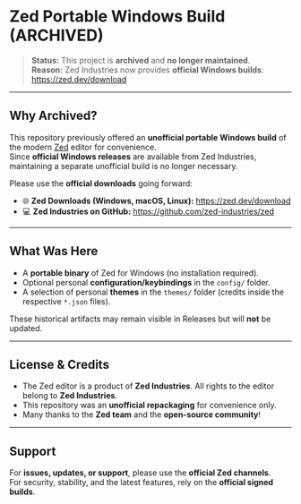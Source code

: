 # Zed Portable Windows Build (ARCHIVED)

> **Status:** This project is **archived** and **no longer maintained**.  
> **Reason:** Zed Industries now provides **official Windows builds**: https://zed.dev/download

---

## Why Archived?

This repository previously offered an **unofficial portable Windows build** of the modern [Zed](https://zed.dev) editor for convenience.  
Since **official Windows releases** are available from Zed Industries, maintaining a separate unofficial build is no longer necessary.

Please use the **official downloads** going forward:
- 🌐 **Zed Downloads (Windows, macOS, Linux):** https://zed.dev/download
- 💻 **Zed Industries on GitHub:** https://github.com/zed-industries/zed

---

## What Was Here

- A **portable binary** of Zed for Windows (no installation required).
- Optional personal **configuration/keybindings** in the `config/` folder.
- A selection of personal **themes** in the `themes/` folder (credits inside the respective `*.json` files).

These historical artifacts may remain visible in Releases but will **not** be updated.

---

## License & Credits

- The Zed editor is a product of **Zed Industries**. All rights to the editor belong to **Zed Industries**.
- This repository was an **unofficial repackaging** for convenience only.
- Many thanks to the **Zed team** and the **open-source community**!

---

## Support

For **issues, updates, or support**, please use the **official Zed channels**.  
For security, stability, and the latest features, rely on the **official signed builds**.
